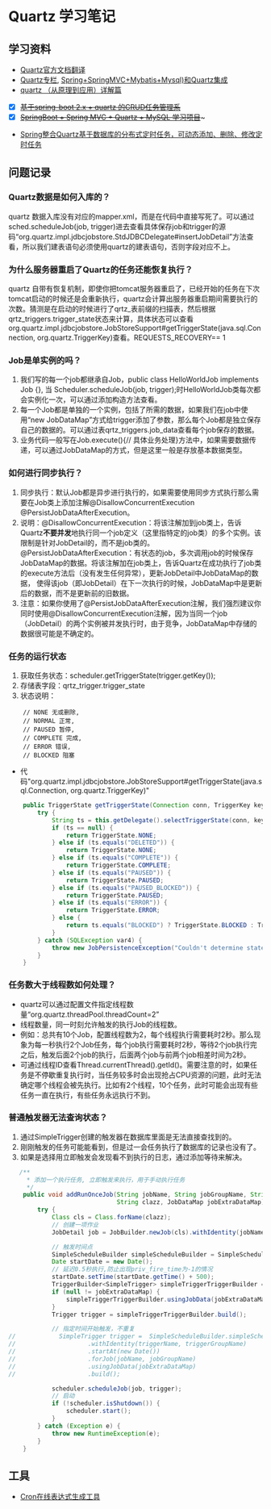 # Quartz 学习笔记
## 学习资料
- [Quartz官方文档翻译](https://www.w3cschool.cn/quartz_doc/?)
- [Quartz专栏](https://aflyun.blog.csdn.net/column/info/14251), [Spring+SpringMVC+Mybatis+Mysql)和Quartz集成](https://blog.csdn.net/u010648555/article/details/60767633)
- [quartz （从原理到应用）详解篇](https://my.oschina.net/songhongxu/blog/802574)
- [x] ~~[基于spring-boot 2.x + quartz 的CRUD任务管理系](https://gitee.com/52itstyle/spring-boot-task)~~
- [x] ~~[SpringBoot + Spring MVC + Quartz + MySQL 学习项目](https://github.com/andy-zhang-guohua/springboot-quartz-mysql)~~~
- [Spring整合Quartz基于数据库的分布式定时任务，可动态添加、删除、修改定时任务](https://github.com/ameizi/spring-quartz-cluster-sample)

## 问题记录
### Quartz数据是如何入库的？
quartz 数据入库没有对应的mapper.xml，而是在代码中直接写死了。可以通过sched.scheduleJob(job, trigger)进去查看具体保存job和trigger的源码“org.quartz.impl.jdbcjobstore.StdJDBCDelegate#insertJobDetail”方法查看，所以我们建表语句必须使用quartz的建表语句，否则字段对应不上。
### 为什么服务器重启了Quartz的任务还能恢复执行？
quartz 自带有恢复机制，即使你把tomcat服务器重启了，已经开始的任务在下次tomcat启动的时候还是会重新执行，quartz会计算出服务器重启期间需要执行的次数。猜测是在启动的时候进行了qrtz_表前缀的扫描表，然后根据qrtz_triggers.trigger_state状态来计算，具体状态可以查看org.quartz.impl.jdbcjobstore.JobStoreSupport#getTriggerState(java.sql.Connection, org.quartz.TriggerKey)查看。REQUESTS_RECOVERY== 1
### Job是单实例的吗？
1.  我们写的每一个job都继承自Job，public class HelloWorldJob implements Job {}, 当 Scheduler.scheduleJob(job, trigger);时HelloWorldJob类每次都会实例化一次，可以通过添加构造方法查看。
2.  每一个Job都是单独的一个实例，包括了所需的数据，如果我们在job中使用“new JobDataMap”方式给trigger添加了参数，那么每个Job都是独立保存自己的数据的。可以通过表qrtz_triggers.job_data查看每个job保存的数据。
3.  业务代码一般写在Job.execute(){// 具体业务处理}方法中，如果需要数据传递，可以通过JobDataMap的方式，但是这里一般是存放基本数据类型。
### 如何进行同步执行？
1. 同步执行：默认Job都是异步进行执行的，如果需要使用同步方式执行那么需要在Job类上添加注解@DisallowConcurrentExecution @PersistJobDataAfterExecution。
2. 说明：@DisallowConcurrentExecution：将该注解加到job类上，告诉Quartz**不要并发**地执行同一个job定义（这里指特定的job类）的多个实例。该限制是针对JobDetail的，而不是job类的。@PersistJobDataAfterExecution：有状态的job，多次调用job的时候保存JobDataMap的数据。将该注解加在job类上，告诉Quartz在成功执行了job类的execute方法后（没有发生任何异常），更新JobDetail中JobDataMap的数据， 使得该job（即JobDetail）在下一次执行的时候，JobDataMap中是更新后的数据，而不是更新前的旧数据。 
3. 注意：如果你使用了@PersistJobDataAfterExecution注解，我们强烈建议你同时使用@DisallowConcurrentExecution注解，因为当同一个job（JobDetail）的两个实例被并发执行时，由于竞争，JobDataMap中存储的数据很可能是不确定的。

### 任务的运行状态
1. 获取任务状态：scheduler.getTriggerState(trigger.getKey());
2. 存储表字段：qrtz_trigger.trigger_state
3. 状态说明：
```
    // NONE 无或删除,
    // NORMAL 正常,
    // PAUSED 暂停,
    // COMPLETE 完成,
    // ERROR 错误,
    // BLOCKED 阻塞
```
- 代码"org.quartz.impl.jdbcjobstore.JobStoreSupport#getTriggerState(java.sql.Connection, org.quartz.TriggerKey)"
```java
    public TriggerState getTriggerState(Connection conn, TriggerKey key) throws JobPersistenceException {
        try {
            String ts = this.getDelegate().selectTriggerState(conn, key);
            if (ts == null) {
                return TriggerState.NONE;
            } else if (ts.equals("DELETED")) {
                return TriggerState.NONE;
            } else if (ts.equals("COMPLETE")) {
                return TriggerState.COMPLETE;
            } else if (ts.equals("PAUSED")) {
                return TriggerState.PAUSED;
            } else if (ts.equals("PAUSED_BLOCKED")) {
                return TriggerState.PAUSED;
            } else if (ts.equals("ERROR")) {
                return TriggerState.ERROR;
            } else {
                return ts.equals("BLOCKED") ? TriggerState.BLOCKED : TriggerState.NORMAL;
            }
        } catch (SQLException var4) {
            throw new JobPersistenceException("Couldn't determine state of trigger (" + key + "): " + var4.getMessage(), var4);
        }
    }
```
### 任务数大于线程数如何处理？
- quartz可以通过配置文件指定线程数量“org.quartz.threadPool.threadCount=2”
- 线程数量，同一时刻允许触发的执行Job的线程数。
- 例如：总共有10个Job，配置线程数为2，每个线程执行需要耗时2秒。那么现象为每一秒执行2个Job任务，每个job执行需要耗时2秒，等待2个job执行完之后，触发后面2个job的执行，后面两个job与前两个job相差时间为2秒。
- 可通过线程ID查看Thread.currentThread().getId()。需要注意的时，如果任务是不停歇重复执行时，当任务较多时会出现抢占CPU资源的问题，此时无法确定哪个线程会被先执行。比如有2个线程，10个任务，此时可能会出现有些任务一直在执行，有些任务永远执行不到。

### 普通触发器无法查询状态？
1. 通过SimpleTrigger创建的触发器在数据库里面是无法直接查找到的。
2. 刚刚触发的任务可能能看到，但是过一会任务执行了数据库的记录也没有了。
3. 如果是选择用立即触发会发现看不到执行的日志，通过添加等待来解决。
```java
   /**
     * 添加一个执行任务, 立即触发来执行，用于手动执行任务
     */
    public void addRunOnceJob(String jobName, String jobGroupName, String triggerName, String triggerGroupName,
                              String clazz, JobDataMap jobExtraDataMap) {
        try {
            Class cls = Class.forName(clazz);
            // 创建一项作业
            JobDetail job = JobBuilder.newJob(cls).withIdentity(jobName, jobGroupName).build();

            // 触发时间点
            SimpleScheduleBuilder simpleScheduleBuilder = SimpleScheduleBuilder.simpleSchedule().withRepeatCount(0);
            Date startDate = new Date();
            // 延迟0.5秒执行,防止出现priv_fire_time为-1的情况
            startDate.setTime(startDate.getTime() + 500);
            TriggerBuilder<SimpleTrigger> simpleTriggerTriggerBuilder = newTrigger().withIdentity(triggerName, triggerGroupName).withSchedule(simpleScheduleBuilder).startAt(startDate);
            if (null != jobExtraDataMap) {
                simpleTriggerTriggerBuilder.usingJobData(jobExtraDataMap);
            }
            Trigger trigger = simpleTriggerTriggerBuilder.build();

            // 指定时间开始触发，不重复
//            SimpleTrigger trigger =  SimpleScheduleBuilder.simpleSchedule().withRepeatCount(0).build();
//                    .withIdentity(triggerName, triggerGroupName)
//                    .startAt(new Date())
//                    .forJob(jobName, jobGroupName)
//                    .usingJobData(jobExtraDataMap)
//                    .build();

            scheduler.scheduleJob(job, trigger);
            // 启动
            if (!scheduler.isShutdown()) {
                scheduler.start();
            }
        } catch (Exception e) {
            throw new RuntimeException(e);
        }
    }

```

## 工具
- [Cron在线表达式生成工具](https://www.pppet.net/)
